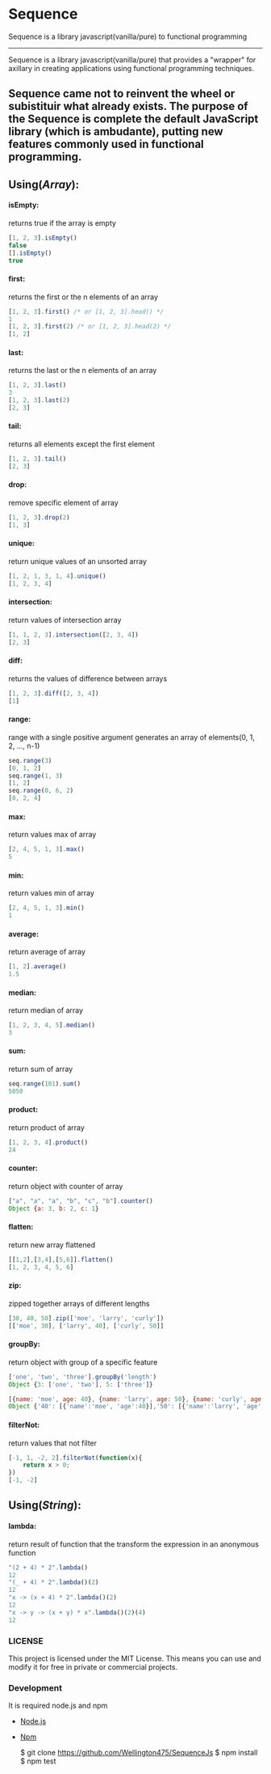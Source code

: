 # Sequence
Sequence is a library javascript(vanilla/pure) to functional programming
____
Sequence is a library javascript(vanilla/pure) that provides a "wrapper" for axillary in creating applications using functional programming techniques.

Sequence came not to reinvent the wheel or subistituir what already exists.
The purpose of the Sequence is complete the default JavaScript library (which is ambudante), putting new features commonly used in functional programming.
---
## Using(_Array_):

#### isEmpty:

returns true if the array is empty

```javascript
[1, 2, 3].isEmpty()
false
[].isEmpty()
true
```

#### first:

returns the first or the n elements of an array

```javascript
[1, 2, 3].first() /* or [1, 2, 3].head() */
1
[1, 2, 3].first(2) /* or [1, 2, 3].head(2) */
[1, 2]
```

#### last:

returns the last or the n elements of an array

```javascript
[1, 2, 3].last()
3
[1, 2, 3].last(2)
[2, 3]
```

#### tail:

returns all elements except the first element

```javascript
[1, 2, 3].tail()
[2, 3]
```

#### drop:

remove specific element of array

```javascript
[1, 2, 3].drop(2)
[1, 3]
```

#### unique:

return unique values of an unsorted array

```javascript
[1, 2, 1, 3, 1, 4].unique()
[1, 2, 3, 4]
```

#### intersection:

return values of intersection array

```javascript
[1, 1, 2, 3].intersection([2, 3, 4])
[2, 3]
```

#### diff:

returns the values of difference between arrays

```javascript
[1, 2, 3].diff([2, 3, 4])
[1]
```

#### range:

range with a single positive argument generates an array of elements(0, 1, 2, ..., n-1)

```javascript
seq.range(3)
[0, 1, 2]
seq.range(1, 3)
[1, 2]
seq.range(0, 6, 2)
[0, 2, 4]
```

#### max:

return values max of array

```javascript
[2, 4, 5, 1, 3].max()
5
```

#### min:

return values min of array

```javascript
[2, 4, 5, 1, 3].min()
1
```

#### average:

return average of array

```javascript
[1, 2].average()
1.5
```

#### median:

return median of array

```javascript
[1, 2, 3, 4, 5].median()
3
```

#### sum:

return sum of array

```javascript
seq.range(101).sum()
5050
```

#### product:

return product of array

```javascript
[1, 2, 3, 4].product()
24
```

#### counter:

return object with counter of array

```javascript
["a", "a", "a", "b", "c", "b"].counter()
Object {a: 3, b: 2, c: 1}
```

#### flatten:

return new array flattened

```javascript
[[1,2],[3,4],[5,6]].flatten()
[1, 2, 3, 4, 5, 6]
```

#### zip:

zipped together arrays of different lengths

```javascript
[30, 40, 50].zip(['moe', 'larry', 'curly'])
[['moe', 30], ['larry', 40], ['curly', 50]]
```

#### groupBy:

return object with group of a specific feature

```javascript
['one', 'two', 'three'].groupBy('length')
Object {3: ['one', 'two'], 5: ['three']}

[{name: 'moe', age: 40}, {name: 'larry', age: 50}, {name: 'curly', age: 60}].groupBy('age')
Object {'40': [{'name':'moe', 'age':40}],'50': [{'name':'larry', 'age':50}],'60': [{'name':'curly', 'age':60}]}
```

#### filterNot:

return values that not filter

```javascript
[-1, 1, -2, 2].filterNot(function(x){
    return x > 0;
})
[-1, -2]
```

## Using(_String_):


#### lambda:

return result of function that the transform the expression in an anonymous function

```javascript
"(2 + 4) * 2".lambda()
12
"(_ + 4) * 2".lambda()(2)
12
"x -> (x + 4) * 2".lambda()(2)
12
"x -> y -> (x + y) * x".lambda()(2)(4)
12
```

### LICENSE
This project is licensed under the MIT License. This means you can use and modify it for free in private or commercial projects.


### Development

It is required node.js and npm

* [Node.js](https://nodejs.org/en/)
* [Npm](https://www.npmjs.com/)  


	$ git clone https://github.com/Wellington475/SequenceJs
	$ npm install
	$ npm test
